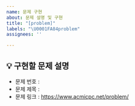 ```yaml
---
name: 문제 구현
about: 문제 설명 및 구현
title: "[problem]"
labels: "\U0001FA84problem"
assignees: ''

---
```


## 💡 구현할 문제 설명
- 문제 번호 :
- 문제 제목 :
- 문제 링크 : https://www.acmicpc.net/problem/

